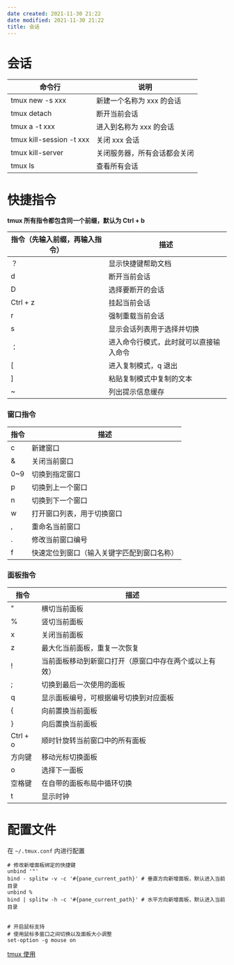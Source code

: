 ```yaml
---
date created: 2021-11-30 21:22
date modified: 2021-11-30 21:22
title: 会话
---
```

# 会话

| 命令行                   | 说明                         |
| ------------------------ | ---------------------------- |
| tmux new -s xxx          | 新建一个名称为 xxx 的会话      |
| tmux detach              | 断开当前会话                 |
| tmux a -t xxx            | 进入到名称为 xxx 的会话        |
| tmux kill-session -t xxx | 关闭 xxx 会话                  |
| tmux kill-server         | 关闭服务器，所有会话都会关闭 |
| tmux ls                  | 查看所有会话                 |

# 快捷指令

**tmux 所有指令都包含同一个前缀，默认为 Ctrl + b**

| 指令（先输入前缀，再输入指令） | 描述                                   |
| ------------------------------ | -------------------------------------- |
| ？                             | 显示快捷键帮助文档                     |
| d                              | 断开当前会话                           |
| D                              | 选择要断开的会话                       |
| Ctrl + z                       | 挂起当前会话                           |
| r                              | 强制重载当前会话                       |
| s                              | 显示会话列表用于选择并切换             |
| ：                             | 进入命令行模式，此时就可以直接输入命令 |
| [                              | 进入复制模式，q 退出                   |
| ]                              | 粘贴复制模式中复制的文本               |
| ~                              | 列出提示信息缓存                       |

### 窗口指令

| 指令 | 描述                                       |
| ---- | ------------------------------------------ |
| c    | 新建窗口                                   |
| &    | 关闭当前窗口                               |
| 0~9  | 切换到指定窗口                             |
| p    | 切换到上一个窗口                           |
| n    | 切换到下一个窗口                           |
| w    | 打开窗口列表，用于切换窗口                 |
| ,    | 重命名当前窗口                             |
| .    | 修改当前窗口编号                           |
| f    | 快速定位到窗口（输入关键字匹配到窗口名称） |

### 面板指令

| 指令     | 描述                                                   |
| -------- | ------------------------------------------------------ |
| "        | 横切当前面板                                           |
| %        | 竖切当前面板                                           |
| x        | 关闭当前面板                                           |
| z        | 最大化当前面板，重复一次恢复                           |
| !        | 当前面板移动到新窗口打开（原窗口中存在两个或以上有效） |
| ;        | 切换到最后一次使用的面板                               |
| q        | 显示面板编号，可根据编号切换到对应面板                 |
| {        | 向前置换当前面板                                       |
| }        | 向后置换当前面板                                       |
| Ctrl + o | 顺时针旋转当前窗口中的所有面板                         |
| 方向键   | 移动光标切换面板                                       |
| o        | 选择下一面板                                           |
| 空格键   | 在自带的面板布局中循环切换                             |
| t        | 显示时钟                                               |

# 配置文件

在 `~/.tmux.conf` 内进行配置

```
# 修改新增面板绑定的快捷键
unbind '"'
bind - splitw -v -c '#{pane_current_path}' # 垂直方向新增面板，默认进入当前目录
unbind %
bind | splitw -h -c '#{pane_current_path}' # 水平方向新增面板，默认进入当前目录


# 开启鼠标支持
# 使用鼠标多窗口之间切换以及面板大小调整
set-option -g mouse on
```



[tmux 使用](http://louiszhai.github.io/2017/09/30/tmux/)

